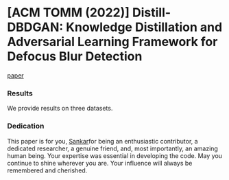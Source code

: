 # [ACM TOMM (2022)] Distill-DBDGAN: Knowledge Distillation and Adversarial Learning Framework for Defocus Blur Detection
[paper](https://dl.acm.org/doi/pdf/10.1145/3557897)
### Results
We provide results on three datasets.
### Dedication
This paper is for you, [Sankar](https://www.linkedin.com/in/ganeshjonna/)for being an enthusiastic contributor, a dedicated researcher, a genuine friend, and, most importantly, an amazing human being. Your expertise was essential in developing the code. May you continue to shine wherever you are. Your influence will always be remembered and cherished.

